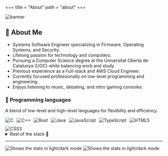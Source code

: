 +++
title = "About"
path = "about"
+++

![banner](https://github.com/user-attachments/assets/f2a9723a-aae5-4128-b978-c15bc188efca)

## 🚀 About Me

- Systems Software Engineer specializing in Firmware, Operating Systems, and Security.
- Lifelong passion for technology and computers.
- Pursuing a Computer Science degree at the Universitat Oberta de Catalunya (UOC) while balancing work and study.
- Previous experience as a Full-stack and AWS Cloud Engineer.
- Currently focused professionally on low-level programming and engineering.
- Enjoys listening to music, debating, and retro gaming consoles.

### 🔧 Programming languages

A blend of low-level and high-level languages for flexibility and efficiency.

<div style="display: flex; flex-wrap: wrap; gap: 10px;">
  <img src="https://img.shields.io/badge/C-00599C?style=for-the-badge&logo=c&logoColor=white" alt="C">
  <img src="https://img.shields.io/badge/C%2B%2B-00599C?style=for-the-badge&logo=c%2B%2B&logoColor=white" alt="C++">
  <img src="https://img.shields.io/badge/Rust-black?style=for-the-badge&logo=rust&logoColor=#E57324" alt="Rust">
  <img src="https://img.shields.io/badge/Java-orange?style=for-the-badge&logo=java" alt="Java">
  <img src="https://img.shields.io/badge/JavaScript-323330?style=for-the-badge&logo=javascript&logoColor=F7DF1E" alt="JavaScript">
  <img src="https://img.shields.io/badge/TypeScript-007ACC?style=for-the-badge&logo=typescript&logoColor=white" alt="TypeScript">
  <img src="https://img.shields.io/badge/HTML5-E34F26?style=for-the-badge&logo=html5&logoColor=white" alt="HTML5">
  <img src="https://img.shields.io/badge/CSS3-1572B6?style=for-the-badge&logo=css3&logoColor=white" alt="CSS3">
</div>

<details closed>
<summary>Rest of the stack 🔩</summary>
  
### 🎮 Graphics & Game Development

#### Graphic APIs

Working with advanced graphics rendering techniques.

<div style="display: flex; flex-wrap: wrap; gap: 10px;">
  <img src="https://img.shields.io/badge/OpenGL-FFFFFF?style=for-the-badge&logo=opengl" alt="OpenGL">
  <img src="https://img.shields.io/badge/Vulkan-a51e22?style=for-the-badge&logo=vulkan" alt="Vulkan">
</div>

#### Graphics Frameworks

Tools for game and multimedia application development.

<div style="display: flex; flex-wrap: wrap; gap: 10px;">
  <img src="https://img.shields.io/badge/SDL-173556?style=for-the-badge&logo=sdl" alt="SDL">
</div>

### 🔧 Package Managers

Streamlining package management for smoother development.

<div style="display: flex; flex-wrap: wrap; gap: 10px;">
  <img src="https://img.shields.io/badge/Cargo-black?style=for-the-badge&logo=rust&logoColor=#E57324" alt="Cargo">
  <img src="https://img.shields.io/badge/VCPKG-666666?style=for-the-badge&logo=microsoft&logoColor=white" alt="VCPKG">
  <img src="https://img.shields.io/badge/npm-CB3837?style=for-the-badge&logo=npm&logoColor=white" alt="NPM">
  <img src="https://img.shields.io/badge/apache_maven-C71A36?style=for-the-badge&logo=apachemaven&logoColor=white" alt="Maven">
</div>

### 🔨 Build Systems

Automating builds and managing dependencies.

<div style="display: flex; flex-wrap: wrap; gap: 10px;">
  <img src="https://img.shields.io/badge/Make-666666?style=for-the-badge&logo=make&logoColor=white" alt="Make">
  <img src="https://img.shields.io/badge/CMake-064F8C?style=for-the-badge&logo=cmake&logoColor=white" alt="CMake">
</div>

### ⚙️ Scripting

Handling automation tasks and system scripting.

<div style="display: flex; flex-wrap: wrap; gap: 10px;">
  <img src="https://img.shields.io/badge/Shell_Script-121011?style=for-the-badge&logo=gnu-bash&logoColor=white" alt="Bash">
</div>

### 🚢 Containerization

Containers for efficient deployment and management.

<div style="display: flex; flex-wrap: wrap; gap: 10px;">
  <img src="https://img.shields.io/badge/Docker-2CA5E0?style=for-the-badge&logo=docker&logoColor=white" alt="Docker">
  <img src="https://img.shields.io/badge/kubernetes-326ce5.svg?&style=for-the-badge&logo=kubernetes&logoColor=white" alt="Kubernetes">
</div>

### 🧑‍💻 Version Control & Code Review

Managing source code and collaboration.

<div style="display: flex; flex-wrap: wrap; gap: 10px;">
  <img src="https://img.shields.io/badge/GIT-E44C30?style=for-the-badge&logo=git&logoColor=white" alt="Git">
  <img src="https://img.shields.io/badge/SVN-709ac8?style=for-the-badge&logo=svn&logoColor=white" alt="SVN">
  <img src="https://img.shields.io/badge/Gerrit-242169?style=for-the-badge&logo=gerrit&logoColor=white" alt="Gerrit">
  <img src="https://img.shields.io/badge/GitHub-100000?style=for-the-badge&logo=github&logoColor=white" alt="GitHub">
  <img src="https://img.shields.io/badge/GitLab-330F63?style=for-the-badge&logo=gitlab&logoColor=white" alt="GitLab">
  <img src="https://img.shields.io/badge/Bitbucket-0747a6?style=for-the-badge&logo=bitbucket&logoColor=white" alt="Bitbucket">
</div>

### 🛠️ CI/CD

Automating testing and deployment.

<div style="display: flex; flex-wrap: wrap; gap: 10px;">
  <img src="https://img.shields.io/badge/GitHub_Actions-2088FF?style=for-the-badge&logo=github-actions&logoColor=white" alt="GitHub Actions">
  <img src="https://img.shields.io/badge/Jenkins-49728B?style=for-the-badge&logo=jenkins&logoColor=white" alt="Jenkins">
</div>

### 📚 Documentation

Creating clear, efficient, and maintainable docs.

<div style="display: flex; flex-wrap: wrap; gap: 10px;">
  <img src="https://img.shields.io/badge/Markdown-000000?style=for-the-badge&logo=markdown&logoColor=white" alt="Markdown">
  <img src="https://img.shields.io/badge/LaTeX-47A141?style=for-the-badge&logo=LaTeX&logoColor=white" alt="LaTeX">
</div>

### ☁️ Cloud Platforms

Cloud services for scaling and deployment.

<div style="display: flex; flex-wrap: wrap; gap: 10px;">
  <img src="https://img.shields.io/badge/Amazon_AWS-FF9900?style=for-the-badge&logo=amazonaws&logoColor=white" alt="AWS">
</div>

### 📦 Static Site Generators

For building fast, efficient websites.

<div style="display: flex; flex-wrap: wrap; gap: 10px;">
  <img src="https://img.shields.io/badge/Hugo-FF4088?style=for-the-badge&logo=hugo&logoColor=white" alt="Hugo">
  <img src="https://img.shields.io/badge/Jekyll-CC0000?style=for-the-badge&logo=Jekyll&logoColor=white" alt="Jekyll">
</div>

### 🗄️ Databases

Managing both relational and NoSQL databases.

<div style="display: flex; flex-wrap: wrap; gap: 10px;">
  <img src="https://img.shields.io/badge/Microsoft_SQL_Server-CC2927?style=for-the-badge&logo=microsoft-sql-server&logoColor=white" alt="MSSQL">
  <img src="https://img.shields.io/badge/MySQL-005C84?style=for-the-badge&logo=mysql&logoColor=white" alt="MySQL">
  <img src="https://img.shields.io/badge/Sqlite-003B57?style=for-the-badge&logo=sqlite&logoColor=white" alt="SQLite">
  <img src="https://img.shields.io/badge/MongoDB-4EA94B?style=for-the-badge&logo=mongodb&logoColor=white" alt="MongoDB">
</div>

### ⚙️ Full-Stack Frameworks

Building end-to-end web applications.

<div style="display: flex; flex-wrap: wrap; gap: 10px;">
  <img src="https://img.shields.io/badge/Angular-DD0031?style=for-the-badge&logo=angular&logoColor=white" alt="Angular">
  <img src="https://img.shields.io/badge/Spring-6DB33F?style=for-the-badge&logo=spring&logoColor=white" alt="Spring">
  <img src="https://img.shields.io/badge/Spring_Boot-6DB33F?style=for-the-badge&logo=spring-boot&logoColor=white" alt="Spring Boot">
</div>

</details>

---

<picture>
  <source media="(prefers-color-scheme: dark)" srcset="https://api.githubtrends.io/user/svg/cakehonolulu/repos?time_range=one_year&loc_metric=changed&theme=dark">
  <source media="(prefers-color-scheme: light)" srcset="https://api.githubtrends.io/user/svg/cakehonolulu/repos?time_range=one_year&loc_metric=changed&theme=classic">
  <img alt="Shows the stats in light/dark mode" src="https://api.githubtrends.io/user/svg/cakehonolulu/repos?time_range=one_year&loc_metric=changed&theme=dark">
</picture>

<picture>
  <source media="(prefers-color-scheme: dark)" srcset="https://api.githubtrends.io/user/svg/cakehonolulu/langs?time_range=one_year&use_percent=True&loc_metric=changed&theme=dark">
  <source media="(prefers-color-scheme: light)" srcset="https://api.githubtrends.io/user/svg/cakehonolulu/langs?time_range=one_year&use_percent=True&loc_metric=changed&theme=classic">
  <img alt="Shows the stats in light/dark mode" src="https://api.githubtrends.io/user/svg/cakehonolulu/langs?time_range=one_year&use_percent=True&loc_metric=changed&theme=dark">
</picture>